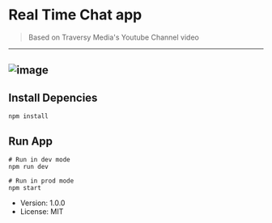 # Real Time Chat app

> Based on Traversy Media's Youtube Channel video
---
![image](https://user-images.githubusercontent.com/57442687/110214830-2ca9ae80-7e85-11eb-8385-ed0d213575c2.png)
---

## Install Depencies
```
npm install
```

## Run App
```
# Run in dev mode
npm run dev

# Run in prod mode
npm start
```

- Version: 1.0.0
- License: MIT
